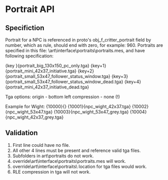 # Portrait API
## Specifiction
Portrait for a NPC is referenced in proto's obj_f_critter_portrait field by number, which as rule, should end with zero, for example: 960.
Portraits are specified in this file: \art\interface\portraits\portraits.mes, and have following specification:

{key  }{portrait_big_130x150_pc_only.tga}
{key+1}{portrait_mini_42x37_initiative.tga}
{key+2}{portrait_small_53x47_follower_status_window.tga}
{key+3}{portrait_small_53x47_follower_status_window_dead.tga}
{key+4}{portrait_mini_42x37_initiative_dead.tga}

Tga options: 
origin - bottom left
compression - none (!)

Example for Wight:
{10000}{}
{10001}{npc_wight_42x37.tga}
{10002}{npc_wight_53x47.tga}
{10003}{npc_wight_53x47_grey.tga}
{10004}{npc_wight_42x37_grey.tga}

## Validation
1. First line could have no file.
2. All other 4 lines must be present and reference valid tga files.
3. Subfolders in art\portraits do not work.
4. override\art\interface\portraits\portraits.mes will work.
5. override\art\interface\portraits\ location for tga files would work.
6. RLE compression in tga will not work.
